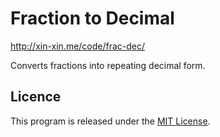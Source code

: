 # Fraction to Decimal

http://xin-xin.me/code/frac-dec/

Converts fractions into repeating decimal form.

## Licence

This program is released under the [MIT License](https://opensource.org/licenses/MIT).
